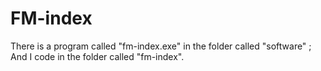 # FM-index
There is a program called "fm-index.exe" in the folder called "software" ; 
And I code in the folder called "fm-index".
